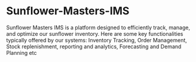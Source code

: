 # Sunflower-Masters-IMS
Sunflower Masters IMS is a platform designed to efficiently track, manage, and optimize our sunflower inventory. Here are some key functionalities typically offered by our systems: Inventory Tracking, Order Management, Stock replenishment, reporting and analytics, Forecasting and Demand Planning etc

